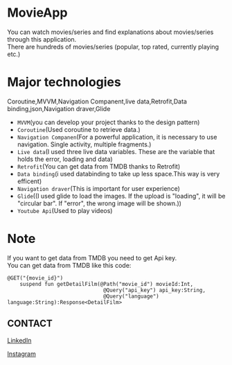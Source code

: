 # MovieApp

You can watch movies/series and find explanations about movies/series through this application.<br>
There are hundreds of movies/series (popular, top rated, currently playing etc.)


# Major technologies
Coroutine,MVVM,Navigation Companent,live data,Retrofit,Data binding,json,Navigation draver,Glide

- `MVVM`(you can develop your project thanks to the design pattern)
- `Coroutine`(Used coroutine to retrieve data.)
- `Navigation Companen`(For a powerful application, it is necessary to use navigation. Single activity, multiple fragments.)
- `Live data`(I used three live data variables. These are the variable that holds the error, loading and data)
- `Retrofit`(You can get data from TMDB thanks to Retrofit)
- `Data binding`(i used databinding to take up less space.This way is very efficent)
- `Navigation draver`(This is important for user experience)
- `Glide`((I used glide to load the images. If the upload is "loading", it will be "circular bar". If "error", the wrong image will be shown.))
- `Youtube Api`(Used to play videos)

# Note
If you want to get data from TMDB you need to get Api key.<br>
You can get data from TMDB like this code:

```
@GET("{movie_id}")
    suspend fun getDetailFilm(@Path("movie_id") movieId:Int,
                               @Query("api_key") api_key:String,
                               @Query("language") language:String):Response<DetailFilm>

```













## CONTACT
[LinkedIn](https://www.linkedin.com/in/ishak-erdo%C4%9Fan-332b77233/)

[Instagram](https://www.instagram.com/ishakerdogan728/)

